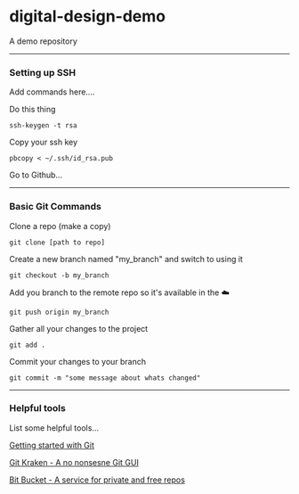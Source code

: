 # digital-design-demo
A demo repository

---

### Setting up SSH
Add commands here....

Do this thing

`ssh-keygen -t rsa`

Copy your ssh key

`pbcopy < ~/.ssh/id_rsa.pub`

Go to Github...

---

### Basic Git Commands

Clone a repo (make a copy)

`git clone [path to repo]`

Create a new branch named "my_branch" and switch to using it

`git checkout -b my_branch`

Add you branch to the remote repo so it's available in the ☁️

`git push origin my_branch`

Gather all your changes to the project

`git add .`

Commit your changes to your branch

`git commit -m "some message about whats changed"`

---

### Helpful tools

List some helpful tools...

[Getting started with Git](https://rogerdudler.github.io/git-guide/)

[Git Kraken - A no nonsesne Git GUI](https://www.gitkraken.com/)

[Bit Bucket - A service for private and free repos](https://bitbucket.org/)
